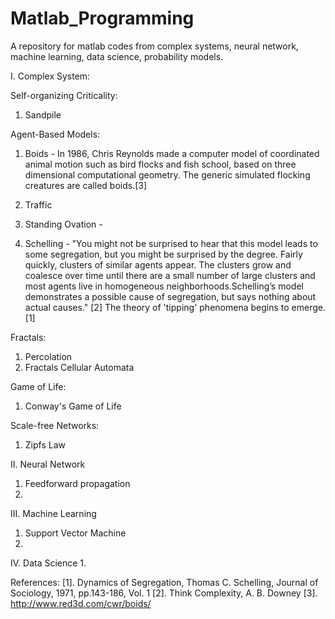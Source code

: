 # Matlab_Programming
A repository for matlab codes from complex systems, neural network, machine learning, data science, probability models.


I. Complex System: 

Self-organizing Criticality: 
  1. Sandpile 

Agent-Based Models: 
  1. Boids - In 1986, Chris Reynolds made a computer model of coordinated animal motion such as bird flocks and fish school, based on three dimensional computational geometry. The generic simulated flocking creatures are called boids.[3]
  
  2. Traffic 
  3. Standing Ovation - 

  4. Schelling - "You might not be surprised to hear that this model leads to some segregation, but you might be surprised by the degree. Fairly quickly, clusters of similar agents appear. The clusters grow and coalesce over time until there are a small number of large clusters and most agents live in homogeneous neighborhoods.Schelling’s model demonstrates a possible cause of segregation, but says nothing about actual causes." [2] The theory of 'tipping' phenomena begins to emerge. [1]

Fractals: 
  1. Percolation
  2. Fractals Cellular Automata

Game of Life: 
  1. Conway's Game of Life

Scale-free Networks: 
  1. Zipfs Law


II. Neural Network
  1. Feedforward propagation 
  2. 

III. Machine Learning 
  1. Support Vector Machine
  2. 
  
IV. Data Science
  1. 



References:
[1]. Dynamics of Segregation, Thomas C. Schelling, Journal of Sociology, 1971, pp.143-186, Vol. 1
[2]. Think Complexity, A. B. Downey
[3]. http://www.red3d.com/cwr/boids/
